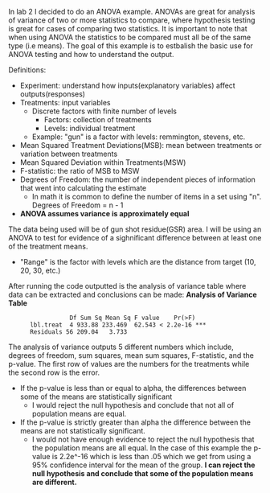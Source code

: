 In lab 2 I decided to do an ANOVA example.  ANOVAs are great for analysis of variance of two or more statistics to compare, where hypothesis testing is great for cases of comparing two statistics.  It is important to note that when using ANOVA the statistics to be compared must all be of the same type (i.e means).  The goal of this example is to estbalish the basic use for ANOVA testing and how to understand the output.

Definitions:
  - Experiment: understand how inputs(explanatory variables) affect outputs(responses)
  - Treatments: input variables
    - Discrete factors with finite number of levels
      - Factors: collection of treatments
      - Levels: individual treatment
     - Example: "gun" is a factor with levels: remmington, stevens, etc.
  - Mean Squared Treatment Deviations(MSB): mean between treatments or variation between treatments
  - Mean Squared Deviation within Treatments(MSW)
  - F-statistic: the ratio of MSB to MSW
  - Degrees of Freedom: the number of independent pieces of information that went into calculating the estimate
    - In math it is common to define the number of items in a set using "n".  Degrees of Freedom = n - 1
  - **ANOVA assumes variance is approximately equal**
<a/>

The data being used will be of gun shot residue(GSR) area.  I will be using an ANOVA to test for evidence of a sighnificant difference between at least one of the treatment means.
  - "Range" is the factor with levels which are the distance from target (10, 20, 30, etc.)

After running the code outputted is the analysis of variance table where data can be extracted and conclusions can be made:
**Analysis of Variance Table**

                     Df Sum Sq Mean Sq F value    Pr(>F)    
          lbl.treat  4 933.88 233.469  62.543 < 2.2e-16 ***
          Residuals 56 209.04   3.733

The analysis of variance outputs 5 different numbers which include, degrees of freedom, sum squares, mean sum squares, F-statistic, and the p-value.  The first row of values are the numbers for the treatments while the second row is the error.  
  - If the p-value is less than or equal to alpha, the differences between some of the means are statistically significant 
      - I would reject the null hypothesis and conclude that not all of population means are equal.  
  - If the p-value is strictly greater than alpha the difference between the means are not statistically significant.
      - I would not have enough evidence to reject the null hypothesis that the population means are all equal.
In the case of this example the p-value is 2.2e^-16 which is less than .05 which we get from using a 95% confidence interval for the mean of the group.  **I can reject the null hypothesis and conclude that some of the population means are different.**
  
  
